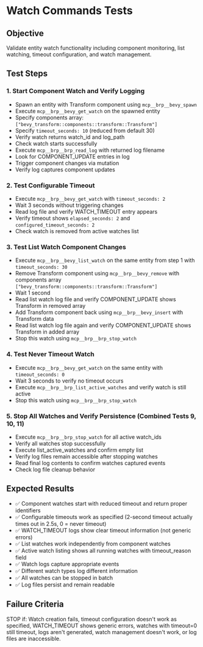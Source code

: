 # Watch Commands Tests

## Objective
Validate entity watch functionality including component monitoring, list watching, timeout configuration, and watch management.

## Test Steps

### 1. Start Component Watch and Verify Logging
- Spawn an entity with Transform component using `mcp__brp__bevy_spawn`
- Execute `mcp__brp__bevy_get_watch` on the spawned entity
- Specify components array: `["bevy_transform::components::transform::Transform"]`
- Specify `timeout_seconds: 10` (reduced from default 30)
- Verify watch returns watch_id and log_path
- Check watch starts successfully
- Execute `mcp__brp__brp_read_log` with returned log filename
- Look for COMPONENT_UPDATE entries in log
- Trigger component changes via mutation
- Verify log captures component updates

### 2. Test Configurable Timeout
- Execute `mcp__brp__bevy_get_watch` with `timeout_seconds: 2`
- Wait 3 seconds without triggering changes
- Read log file and verify WATCH_TIMEOUT entry appears
- Verify timeout shows `elapsed_seconds: 2` and `configured_timeout_seconds: 2`
- Check watch is removed from active watches list

### 3. Test List Watch Component Changes
- Execute `mcp__brp__bevy_list_watch` on the same entity from step 1 with `timeout_seconds: 30`
- Remove Transform component using `mcp__brp__bevy_remove` with components array `["bevy_transform::components::transform::Transform"]`
- Wait 1 second
- Read list watch log file and verify COMPONENT_UPDATE shows Transform in removed array
- Add Transform component back using `mcp__brp__bevy_insert` with Transform data
- Read list watch log file again and verify COMPONENT_UPDATE shows Transform in added array
- Stop this watch using `mcp__brp__brp_stop_watch`

### 4. Test Never Timeout Watch
- Execute `mcp__brp__bevy_get_watch` on the same entity with `timeout_seconds: 0`
- Wait 3 seconds to verify no timeout occurs
- Execute `mcp__brp__brp_list_active_watches` and verify watch is still active
- Stop this watch using `mcp__brp__brp_stop_watch`

### 5. Stop All Watches and Verify Persistence (Combined Tests 9, 10, 11)
- Execute `mcp__brp__brp_stop_watch` for all active watch_ids
- Verify all watches stop successfully
- Execute list_active_watches and confirm empty list
- Verify log files remain accessible after stopping watches
- Read final log contents to confirm watches captured events
- Check log file cleanup behavior

## Expected Results
- ✅ Component watches start with reduced timeout and return proper identifiers
- ✅ Configurable timeouts work as specified (2-second timeout actually times out in 2.5s, 0 = never timeout)
- ✅ WATCH_TIMEOUT logs show clear timeout information (not generic errors)
- ✅ List watches work independently from component watches
- ✅ Active watch listing shows all running watches with timeout_reason field
- ✅ Watch logs capture appropriate events
- ✅ Different watch types log different information
- ✅ All watches can be stopped in batch
- ✅ Log files persist and remain readable

## Failure Criteria
STOP if: Watch creation fails, timeout configuration doesn't work as specified, WATCH_TIMEOUT shows generic errors, watches with timeout=0 still timeout, logs aren't generated, watch management doesn't work, or log files are inaccessible.
